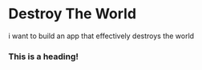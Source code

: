 # Destroy The World
i want to build an app that effectively destroys the world

### This is a heading!
